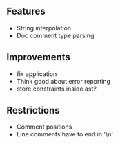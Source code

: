 ## Features
- String interpolation
- Doc comment type parsing


## Improvements
- fix application
- Think good about error reporting
- store constraints inside ast?

## Restrictions
- Comment positions
- Line comments have to end in '\n'
